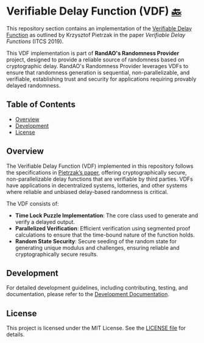 # Verifiable Delay Function (VDF) [🔙](../)
This repository section contains an implementation of the [Verifiable Delay Function](https://doi.org/10.4230/LIPIcs.ITCS.2019.60) as outlined by Krzysztof Pietrzak in the paper *Verifiable Delay Functions* (ITCS 2019).

This VDF implementation is part of **RandAO's Randomness Provider** project, designed to provide a reliable source of randomness based on cryptographic delay. RandAO's Randomness Provider leverages VDFs to ensure that randomness generation is sequential, non-parallelizable, and verifiable, establishing trust and security for applications requiring provably delayed randomness.

## Table of Contents
- [Overview](#overview)
- [Development](#development)
- [License](#license)

## Overview

The Verifiable Delay Function (VDF) implemented in this repository follows the specifications in [Pietrzak’s paper](https://doi.org/10.4230/LIPIcs.ITCS.2019.60), offering cryptographically secure, non-parallelizable delay functions that are verifiable by third parties. VDFs have applications in decentralized systems, lotteries, and other systems where reliable and unbiased delay-based randomness is critical.

The VDF consists of:
- **Time Lock Puzzle Implementation**: The core class used to generate and verify a delayed output.
- **Parallelized Verification**: Efficient verification using segmented proof calculations to ensure that the time-bound nature of the function holds.
- **Random State Security**: Secure seeding of the random state for generating unique modulus and challenges, ensuring reliable and cryptographically secure results.

## Development
For detailed development guidelines, including contributing, testing, and documentation, please refer to the [Development Documentation](./docs/developing.md).

## License
This project is licensed under the MIT License. See the [LICENSE file](../LICENSE) for details.